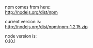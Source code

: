 npm comes from here:  
http://nodejs.org/dist/npm

current version is:  
http://nodejs.org/dist/npm/npm-1.2.15.zip

node version is:  
0.10.1